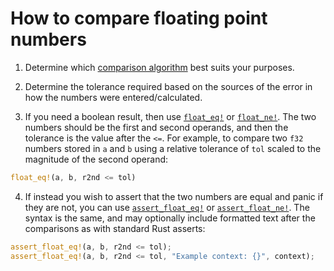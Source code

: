 # How to compare floating point numbers

1) Determine which [comparison algorithm] best suits your purposes.

2) Determine the tolerance required based on the sources of the error in how the
numbers were entered/calculated. 

3) If you need a boolean result, then use [`float_eq!`] or [`float_ne!`]. The
two numbers should be the first and second operands, and then the tolerance is
the value after the `<=`. For example, to compare two `f32` numbers stored in
`a` and `b` using a relative tolerance of `tol` scaled to the magnitude of the
second operand:

```rust
float_eq!(a, b, r2nd <= tol)
```

4) If instead you wish to assert that the two numbers are equal and panic if
they are not, you can use [`assert_float_eq!`] or [`assert_float_ne!`]. The
syntax is the same, and may optionally include formatted text after the
comparisons as with standard Rust asserts:

```rust
assert_float_eq!(a, b, r2nd <= tol);
assert_float_eq!(a, b, r2nd <= tol, "Example context: {}", context);
```

[comparison algorithm]: ../background/float_comparison_algorithms.md
[`assert_float_eq!`]: ../../doc/float_eq/macro.assert_float_eq.html
[`assert_float_ne!`]: ../../doc/float_eq/macro.assert_float_ne.html
[`float_eq!`]: ../../doc/float_eq/macro.float_eq.html
[`float_ne!`]: ../../doc/float_eq/macro.float_ne.html